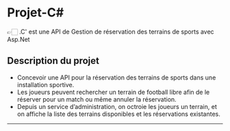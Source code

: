 # Projet-C#

 👉🏻 .C' est une API de Gestion de réservation des terrains de sports avec Asp.Net 
                   



## Description du projet 
 
- Concevoir une API pour la réservation des terrains de sports dans une installation sportive.
- Les joueurs peuvent rechercher un terrain de football libre afin de le réserver pour un match ou même annuler la réservation.
- Depuis un service d’administration, on octroie les joueurs un terrain, et on affiche la liste des terrains disponibles et les réservations existantes.

---

